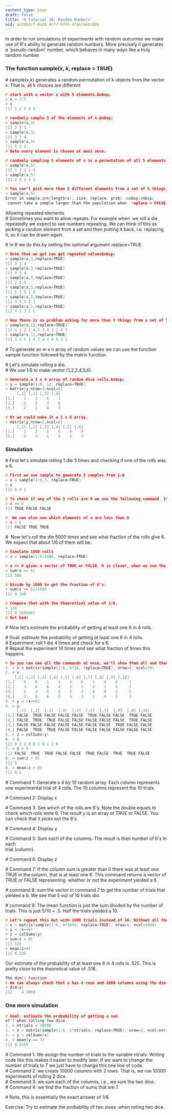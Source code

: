 ```yaml
---
content_type: page
draft: false
title: 'R Tutorial 1B: Random Numbers'
uid: aaf9bdcf-8a26-4c77-9793-47a67e6bc8ba
---
```

In order to run simulations of experiments with random outcomes we make use of R's ability to generate random numbers. More precisely it generates a 'pseudo-random' number, which behaves in many ways like a truly random number.

### The function sample(x, k, replace = TRUE)

\# sample(x,k) generates a random permutation of k objects from the vector x. That is, all k choices are different

```c
# start with a vector x with 5 elements.&nbsp; 
> x = 1:5 
> x 
[1] 1 2 3 4 5
```

```c
# randomly sample 3 of the elements of x.&nbsp; 
> sample(x,3) 
[1] 2 5 1 
> sample(x,3) 
[1] 3 1 4 
> sample(x,3) 
[1] 1 2 5 
# Note every element is chosen at most once.
```

```c
# randomly sampling 5 elements of x is a permutation of all 5 elements.&nbsp; 
> sample(x,5) 
[1] 1 3 2 5 4 
> sample(x,5) 
[1] 2 3 1 4 5
```

```c
# You can't pick more than 5 different elements from a set of 5 things, so R gives an error.&nbsp; 
> sample(x,6) 
Error in sample.int(length(x), size, replace, prob) :&nbsp;&nbsp; 
 cannot take a sample larger than the population when 'replace = FALSE'
```

Allowing repeated elements     
\# Sometimes you want to allow repeats. For example when  we roll a die repeatedly we expect to see numbers repeating. We can think of this as picking a random element from a set and then putting it back, i.e. replacing it, so it can be drawn again.

\# In R we do this by setting the optional argument replace=TRUE

```c
# Note that we get can get repeated values&nbsp; 
> sample(x,3,replace=TRUE) 
[1] 3 1 4 
> sample(x,3,replace=TRUE) 
[1] 4 5 4 
> sample(x,3,replace=TRUE) 
[1] 2 1 5 
> sample(x,5,replace=TRUE) 
[1] 5 1 5 1 4 
> sample(x,5,replace=TRUE) 
[1] 3 5 5 2 1 
> sample(x,5,replace=TRUE) 
[1] 4 2 3 2 1
```

```c
# Now there is no problem asking for more than 5 things from a set of 5 elements.&nbsp; 
> sample(x,12,replace=TRUE) 
[1] 1 1 2 1 4 2 3 4 1 2 4 5 
> sample(x,12,replace=TRUE) 
[1] 3 2 5 1 4 2 4 1 4 5 3 1
```

\# To generate an m x n array of random values we can use the function sample function followed by the matrix function.

\# Let's simulate rolling a die.      
\# We use 1:6 to make vector (1,2,3,4,5,6).

```c
# Generate a 3 x 4 array of random dice rolls.&nbsp; 
> y = sample(1:6, 12, replace=TRUE) 
> matrix(y,nrow=3,ncol=4) 
     [,1] [,2] [,3] [,4] 
[1,]    1    3    6    1
[2,]    2    2    3    6
[3,]    2    1    4    3
```

```c
# Or we could make it a 2 x 6 array.   
> matrix(y,nrow=2,ncol=6)  
     [,1] [,2] [,3] [,4] [,5] [,6]
[1,]    1    2    2    6    4    6
[2,]    2    3    1    3    1    3
```

### Simulation

\# First let's simulate rolling 1 die 3 times and checking if one of the rolls was a 6.

```c
# First we use sample to generate 3 samples from 1:6   
> x = sample(1:6,3, replace=TRUE)  
> x  
[1] 6 4 1
```

```c
# To check if any of the 3 rolls are 6 we use the following command. It returns a vector of TRUE or FALSE depending on whether that entry of x is 6 or not. Note the use of the double equal sign. We can't use a single equal sign because that would mean 'set the value of x to 6'. Compare the result with the value of x above.   
> x == 6  
[1] TRUE FALSE FALSE
```

```c
#  We can also see which elements of x are less than 6   
> x < 6  
[1] FALSE TRUE TRUE
```

\#  Now let's roll the die 5000 times and see what fraction of the rolls give 6. We expect that about 1/6 of them will be.

```c
# Simulate 1000 rolls   
> x = sample(1:6,1000, replace=TRUE)
```

```c
# x == 6 gives a vector of TRUE or FALSE. R is clever, when we sum the vector: each TRUE counts as 1 and each FALSE counts as 0. So the sum is the number of TRUE's. In this case that means the number of 6's, which happens to be 168.    
> sum(x == 6)   
[1] 168
```

```c
# Divide by 1000 to get the fraction of 6's.   
> sum(x == 6)/1000   
[1] 0.168
```

```c
# Compare that with the theoretical value of 1/6.   
> 1/6   
[1] 0.1666667   
# Not bad!
```

\# Now let's estimate the probability of getting at least one 6 in 4 rolls.

\# Goal: estimate the probability of getting at least one 6 in 4 rolls.     
\# Experiment: roll 1 die 4 times and check for a 6.      
\# Repeat the experiment 10 times and see what fraction of times this happens.

```c
# So you can see all the commands at once, we'll show them all and then explain them later. For commenting, we'll put a command number before each '>'    
1. > x = matrix(sample(1:6, 4*10, replace=TRUE), nrow=4, ncol=10)   
2. > x   
    [,1] [,2] [,3] [,4] [,5] [,6] [,7] [,8] [,9] [,10]   
[1,]    5    6    1    1    3    6    1    4    6     1   
[2,]    3    6    6    4    3    2    2    1    6     5   
[3,]    2    3    5    2    5    3    4    6    2     5   
[4,]    2    6    6    5    5    3    1    4    5     3
3. > y = (x==6)   
4. > y   
     [,1]  [,2]  [,3]  [,4]  [,5]  [,6]  [,7]  [,8]  [,9] [,10]   
[1,] FALSE  TRUE FALSE FALSE FALSE  TRUE FALSE FALSE  TRUE FALSE   
[2,] FALSE  TRUE  TRUE FALSE FALSE FALSE FALSE FALSE  TRUE FALSE   
[3,] FALSE FALSE FALSE FALSE FALSE FALSE FALSE  TRUE FALSE FALSE   
[4,] FALSE  TRUE  TRUE FALSE FALSE FALSE FALSE FALSE FALSE FALSE
5. > z = colSums(y)   
6. > z   
[1] 0 3 2 0 0 1 0 1 2 0
7. > z > 0   
[1] FALSE  TRUE  TRUE FALSE FALSE  TRUE FALSE  TRUE  TRUE FALSE   
8. > sum(z > 0)   
[1] 5
9. > mean(z > 0)   
[1] 0.5
```

\# Command 1: Generate a 4 by 10 random array. Each column represents one experimental trial of 4 rolls. The 10 columns represent the 10 trials.

\# Command 2: Display x

\# Command 3: See which of the rolls are 6's. Note the double equals to check which rolls were 6. The result y is an array of TRUE or FALSE. You can check that it picks out the 6's.

\# Command 4: Display y

\# Command 5: Sum each of the columns. The result is then number of 6's in each     
trial (column).

\# Command 6: Display z

\# Command 7: If the column sum is greater than 0 there was at least one TRUE in the column, that is at least one 6. This command returns a vector of TRUE or FALSE representing  whether or not the experiment yielded a 6.

\# command 8: sum the vector in command 7 to get the number of trials that yielded a 6. We see that 5 out of 10 trials did.

\# command 9: The mean function is just the sum divided by the number of trials. This is just 5/10 = .5. Half the trials yielded a 10.

```c
# Let's repeat this but with 1000 trials instead of 10. Without all the comments it's pretty short.   
> x = matrix(sample(1:6, 4*1000, replace=TRUE), nrow=4, ncol=1000)   
> y = (x==6)   
> z = colSums(y)   
> sum(z > 0)   
[1] 525   
> mean(z>0)   
[1] 0.525
```

Our estimate of the probability of at least one 6 in 4 rolls is .525. This is pretty close to the theoretical value of .518.

```c
The dim() function   
# We can always check that x has 4 rows and 1000 columns using the dim() function.   
> dim(x)   
[1]    4 1000
```

### One more simulation

```c
# Goal: estimate the probability of getting a sum   
of 7 when rolling two dice.   
1. > ntrials = 10000   
2. > x = matrix(sample(1:6, 2*ntrials, replace=TRUE), nrow=2, ncol=ntrials)   
3. > y = colSums(x)   
4. > mean(y == 7)   
[1] 0.1658
```

\# Command 1: We assign the number of trials to the variable ntrials. Writing code like this makes it easier to modify later. If we want to change the number of trials to 7 we just have to change this one line of code.     
\# Command 2: we create 10000 columns with 2 rows. That is, we run 10000 experiments of rolling 2 dice.     
\# Command 3: we sum each of the columns, i.e., we sum the two dice.     
\# Command 4: we find the fraction of sums that are 7.

\# Note, this is essentially the exact answer of 1/6.

Exercise: Try to estimate the probability of two sixes  when rolling two dice.